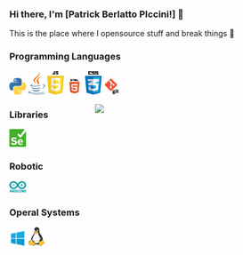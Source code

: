 ### Hi there, I'm [Patrick Berlatto PIccini!] 👋

This is the place where I opensource stuff and break things 🤣

### Programming Languages

<img src = 'https://github.com/PatrickPiccini/PatrickPiccini/blob/main/Python.png' width='30'/> <img src = 'https://github.com/PatrickPiccini/PatrickPiccini/blob/main/Java.png' width='30'/> <img src = 'https://github.com/PatrickPiccini/PatrickPiccini/blob/main/JavaScript.png' width='30'/> <img src = 'https://github.com/PatrickPiccini/PatrickPiccini/blob/main/Html5.png' width='30'/> <img src = 'https://github.com/PatrickPiccini/PatrickPiccini/blob/main/Css3.png' width='30'/> <img src = 'https://github.com/PatrickPiccini/PatrickPiccini/blob/main/Git.png' width='30'/> 

<img width="350" align="right" src='https://github-readme-stats.vercel.app/api/top-langs/?username=PatrickPiccini&langs_count=20'/>


### Libraries

<img src = 'https://github.com/PatrickPiccini/PatrickPiccini/blob/main/Selenium.png' width='30'/>

### Robotic

<img src = 'https://github.com/PatrickPiccini/PatrickPiccini/blob/main/Arduino.png' width='30'/>

### Operal Systems

<img src = 'https://github.com/PatrickPiccini/PatrickPiccini/blob/main/Windows.png' width='30'/> <img src = 'https://github.com/PatrickPiccini/PatrickPiccini/blob/main/Linux.png' width='30'/>

